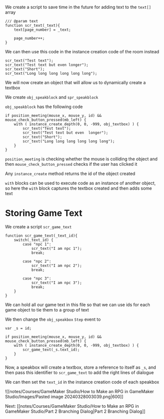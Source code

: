 We create a script to save time in the future for adding text to the `text[]` array

```
/// @param text
function scr_text(_text){
	text[page_number] = _text;
	
	page_number++;
}
```

We can then use this code in the instance creation code of the room instead

```
scr_text("Test text");
scr_text("Test text but even longer");
scr_text("Short");
scr_text("Long long long long long long");
```

We will now create an object that will allow us to dynamically create a textbox

We create `obj_speakblock` and `spr_speakblock`

`obj_speakblock` has the following code

```
if position_meeting(mouse_x, mouse_y, id) && mouse_check_button_pressed(mb_left) {
	with ( instance_create_depth(0, 0, -999, obj_textbox) ) {
		scr_text("Test text");
		scr_text("Test text but even  longer");
		scr_text("Short");
		scr_text("Long long long long long long");
	}
}
```

`position_meeting` is checking whether the mouse is colliding the object and then `mouse_check_button_pressed` checks if the user has clicked it

Any `instance_create` method returns the id of the object created

`with` blocks can be used to execute code as an instance of another object, so here the `with` block captures the textbox created and then adds some text

# Storing Game Text

We create a script `scr_game_text`

```
function scr_game_text(_text_id){
	switch(_text_id) {
		case "npc 1":
			scr_text("I am npc 1");
			break;
			
		case "npc 2":
			scr_text("I am npc 2");
			break;
			
		case "npc 3":
			scr_text("I am npc 3");
			break;
	}
}
```

We can hold all our game text in this file so that we can use ids for each game object to tie them to a group of text

We then change the `obj_speakbox` `Step` event to

```
var _s = id;

if position_meeting(mouse_x, mouse_y, id) && mouse_check_button_pressed(mb_left) {
	with ( instance_create_depth(0, 0, -999, obj_textbox) ) {
		scr_game_text(_s.text_id);
	}
}
```

Now, a speakbox will create a textbox, store a reference to itself as `_s`, and then pass this identifier to `scr_game_text` to add the right lines of dialogue

We can then set the `text_id` in the instance creation code of each speakbox

![[notes/Courses/GameMaker Studio/How to Make an RPG in GameMaker Studio/Images/Pasted image 20240328003039.png|600]]

Next: [[notes/Courses/GameMaker Studio/How to Make an RPG in GameMaker Studio/Part 2 Branching Dialog|Part 2 Branching Dialog]]